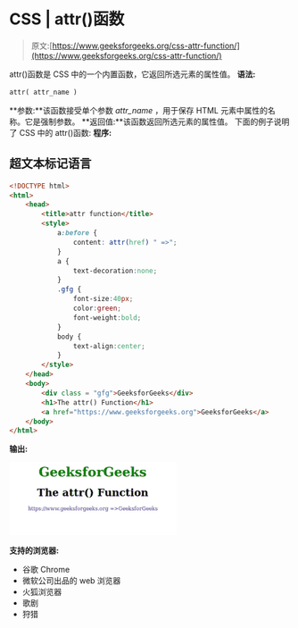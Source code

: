 # CSS | attr()函数

> 原文:[https://www.geeksforgeeks.org/css-attr-function/](https://www.geeksforgeeks.org/css-attr-function/)

attr()函数是 CSS 中的一个内置函数，它返回所选元素的属性值。
**语法:**

```html
attr( attr_name )
```

**参数:**该函数接受单个参数 *attr_name* ，用于保存 HTML 元素中属性的名称。它是强制参数。
**返回值:**该函数返回所选元素的属性值。
下面的例子说明了 CSS 中的 attr()函数:
**程序:**

## 超文本标记语言

```html
<!DOCTYPE html>
<html>
    <head>
        <title>attr function</title>
        <style>
            a:before {
                content: attr(href) " =>";
            }
            a {
                text-decoration:none;
            }
            .gfg {
                font-size:40px;
                color:green;
                font-weight:bold;
            }
            body {
                text-align:center;
            }
        </style>
    </head>
    <body>
        <div class = "gfg">GeeksforGeeks</div>
        <h1>The attr() Function</h1>
        <a href="https://www.geeksforgeeks.org">GeeksforGeeks</a>
    </body>
</html>
```

**输出:**

![](img/be6c52bca0491b397c58b7a827838d42.png)

**支持的浏览器:**

*   谷歌 Chrome
*   微软公司出品的 web 浏览器
*   火狐浏览器
*   歌剧
*   狩猎
